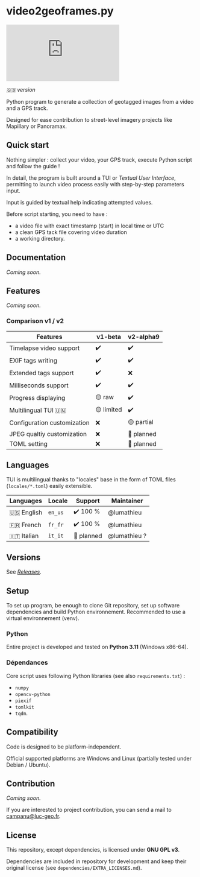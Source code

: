 # video2geoframes.py

![Gitea Release](https://img.shields.io/gitea/v/release/lumathieu/video2geoframes.py?gitea_url=https%3A%2F%2Fgit.luc-geo.fr&include_prereleases&sort=semver&display_name=release&style=flat&link=https%3A%2F%2Fgit.luc-geo.fr%2Flumathieu%2Fvideo2geoframes.py%2Freleases)

_🇬🇧 version_

Python program to generate a collection of geotagged images from a video and a GPS track.

Designed for ease contribution to street-level imagery projects like Mapillary or Panoramax.

## Quick start

Nothing simpler : collect your video, your GPS track, execute Python script and follow the guide !

In detail, the program is built around a TUI or _Textual User Interface_, permitting to launch video process easily with
step-by-step parameters input.

Input is guided by textual help indicating attempted values.

Before script starting, you need to have :
* a video file with exact timestamp (start) in local time or UTC
* a clean GPS tack file covering video duration
* a working directory.

## Documentation

_Coming soon._

## Features

_Coming soon._

### Comparison v1 / v2

| Features                    | v1-beta    | v2-alpha9  |
|-----------------------------|------------|------------|
| Timelapse video support     | ✔️         | ✔️         |
| EXIF tags writing           | ✔️         | ✔️         |
| Extended tags support       | ✔️         | ❌          |
| Milliseconds support        | ✔️         | ✔️         |
| Progress displaying         | 🟡 raw     | ✔️         |
| Multilingual TUI 🇺🇳       | 🟡 limited | ✔️         |
| Configuration customization | ❌          | 🟡 partial | 
| JPEG qualtiy customization  | ❌          | 🔄 planned |
| TOML setting                | ❌          | 🔄 planned |

## Languages
 
TUI is multilingual thanks to "locales" base in the form of TOML files (`locales/*.toml`) easily extensible.

| Languages    | Locale  | Support    | Maintainer   |
|--------------|---------|------------|--------------|
| 🇺🇸 English | `en_us` | ✔️ 100 %   | @lumathieu   |
| 🇫🇷 French  | `fr_fr` | ✔️ 100 %   | @lumathieu   |
| 🇮🇹 Italian | `it_it` | 🔄 planned | @lumathieu ? |

## Versions

See [_Releases_](https://git.luc-geo.fr/lumathieu/video2geoframes.py/releases).

## Setup

To set up program, be enough to clone Git repository, set up software dependencies and build Python environnement.
Recommended to use a virtual environnement (venv).

### Python

Entire project is developed and tested on **Python 3.11** (Windows x86-64).

### Dépendances

Core script uses following Python libraries (see also `requirements.txt`) :
- `numpy`
- `opencv-python`
- `piexif`
- `tomlkit`
- `tqdm`.

## Compatibility

Code is designed to be platform-independent.

Official supported platforms are Windows and Linux (partially tested under Debian / Ubuntu).

## Contribution

_Coming soon._

If you are interested to project contribution, you can send a mail to campanu@luc-geo.fr.

## License

This repository, except dependencies, is licensed under **GNU GPL v3**.

Dependencies are included in repository for development and keep their original license
(see `dependencies/EXTRA_LICENSES.md`).

